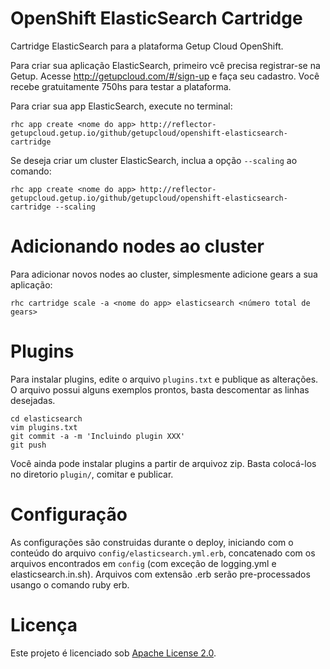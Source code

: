OpenShift ElasticSearch Cartridge
=================================
Cartridge ElasticSearch para a plataforma Getup Cloud OpenShift.

Para criar sua aplicação ElasticSearch, primeiro vcê precisa registrar-se na Getup.
Acesse http://getupcloud.com/#/sign-up e faça seu cadastro.
Você recebe gratuitamente 750hs para testar a plataforma.

Para criar sua app ElasticSearch, execute no terminal:

    rhc app create <nome do app> http://reflector-getupcloud.getup.io/github/getupcloud/openshift-elasticsearch-cartridge

Se deseja criar um cluster ElasticSearch, inclua a opção `--scaling` ao comando:

    rhc app create <nome do app> http://reflector-getupcloud.getup.io/github/getupcloud/openshift-elasticsearch-cartridge --scaling


Adicionando nodes ao cluster
============================
Para adicionar novos nodes ao cluster, simplesmente adicione gears a sua aplicação:

    rhc cartridge scale -a <nome do app> elasticsearch <número total de gears>


Plugins
=======
Para instalar plugins, edite o arquivo `plugins.txt` e publique as alterações. O arquivo possui alguns exemplos prontos, basta descomentar as linhas desejadas.

    cd elasticsearch
    vim plugins.txt
    git commit -a -m 'Incluindo plugin XXX'
    git push

Você ainda pode instalar plugins a partir de arquivoz zip. Basta colocá-los no diretorio `plugin/`, comitar e publicar.


Configuração
============
As configurações são construidas durante o deploy, iniciando com o conteúdo do arquivo `config/elasticsearch.yml.erb`, concatenado
com os arquivos encontrados em `config` (com exceção de logging.yml e elasticsearch.in.sh). Arquivos com extensão .erb serão
pre-processados usango o comando ruby erb.


Licença
=======
Este projeto é licenciado sob [Apache License 2.0](http://www.apache.org/licenses/LICENSE-2.0.html).
